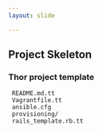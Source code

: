 ```yaml
---
layout: slide

---
```


## Project Skeleton

### Thor project template

<pre><code class="nohighlight"> README.md.tt
 Vagrantfile.tt
 ansible.cfg
 provisioning/
 rails_template.rb.tt</code></pre>
